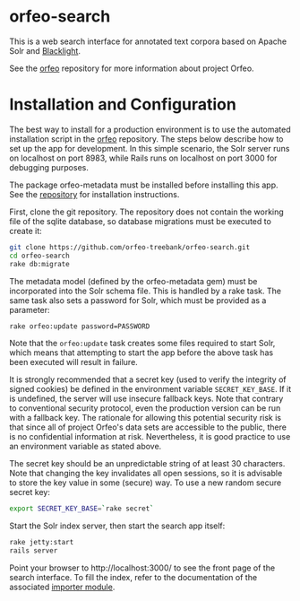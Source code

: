 # orfeo-search

This is a web search interface for annotated text corpora based on
Apache Solr and [Blacklight](http://projectblacklight.org).

See the [orfeo](https://github.com/orfeo-treebank/orfeo)
repository for more information about project Orfeo.


# Installation and Configuration

The best way to install for a production environment is to use the automated installation script in the [orfeo](https://github.com/orfeo-treebank/orfeo) repository. The steps below describe how to set up the app for development. In this simple scenario, the Solr server runs on localhost on port 8983, while Rails runs on localhost on port 3000 for debugging purposes.

The package orfeo-metadata must be installed before installing this
app. See the
[repository](https://github.com/orfeo-treebank/orfeo-metadata) for
installation instructions.

First, clone the git repository. The repository does not contain the
working file of the sqlite database, so database migrations must be
executed to create it:

```bash
git clone https://github.com/orfeo-treebank/orfeo-search.git
cd orfeo-search
rake db:migrate
```

The metadata model (defined by the orfeo-metadata gem) must be
incorporated into the Solr schema file. This is handled by a rake
task. The same task also sets a password for Solr, which must be
provided as a parameter:

```bash
rake orfeo:update password=PASSWORD
```

Note that the `orfeo:update` task creates some files required to start
Solr, which means that attempting to start the app before the above
task has been executed will result in failure.

It is strongly recommended that a secret key (used to verify the integrity of signed cookies) be defined in the environment variable `SECRET_KEY_BASE`. If it is undefined, the server will use insecure fallback keys. Note that contrary to conventional security protocol, even the production version can be run with a fallback key. The rationale for allowing this potential security risk is that since all of project Orfeo's data sets are accessible to the public, there is no confidential information at risk. Nevertheless, it is good practice to use an environment variable as stated above.

The secret key should be an unpredictable string of at least 30
characters. Note that changing the key invalidates all open sessions,
so it is advisable to store the key value in some (secure) way. To use
a new random secure secret key:

```bash
export SECRET_KEY_BASE=`rake secret`
```

Start the Solr index server, then start the search app itself:

```bash
rake jetty:start
rails server
```

Point your browser to http://localhost:3000/ to see the front page of
the search interface. To fill the index, refer to the documentation of
the associated
[importer module](https://github.com/orfeo-treebank/orfeo-importer).
